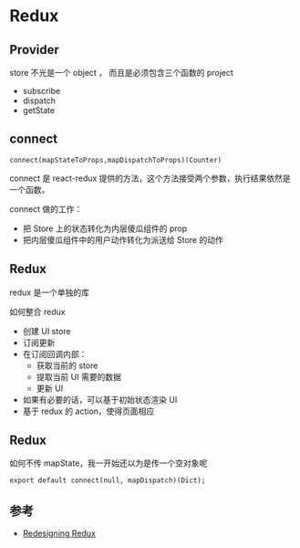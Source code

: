 # Redux

## Provider

store 不光是一个 object ， 而且是必须包含三个函数的 project

- subscribe
- dispatch
- getState

## connect

`connect(mapStateToProps,mapDispatchToProps)(Counter)`

connect 是 react-redux 提供的方法，这个方法接受两个参数，执行结果依然是一个函数。

connect 做的工作：

- 把 Store 上的状态转化为内层傻瓜组件的 prop
- 把内层傻瓜组件中的用户动作转化为派送给 Store 的动作

## Redux

redux 是一个单独的库

如何整合 redux

- 创建 UI store
- 订阅更新
- 在订阅回调内部：
  - 获取当前的 store
  - 提取当前 UI 需要的数据
  - 更新 UI
- 如果有必要的话，可以基于初始状态渲染 UI
- 基于 redux 的 action，使得页面相应

## Redux

如何不传 mapState，我一开始还以为是传一个空对象呢

`export default connect(null, mapDispatch)(Dict);`

## 参考

- [Redesigning Redux](https://hackernoon.com/redesigning-redux-b2baee8b8a38)
